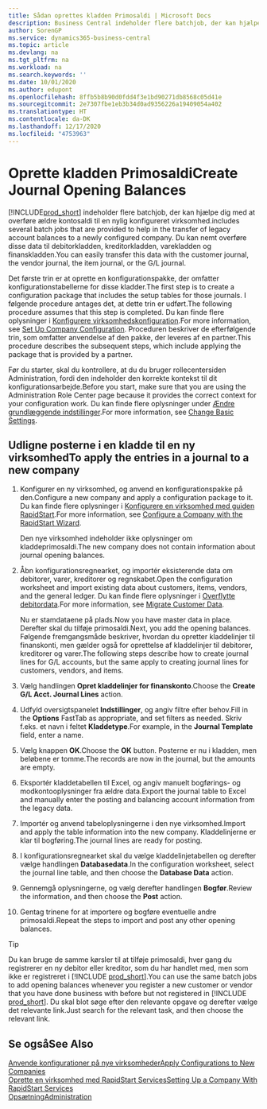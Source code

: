 ```yaml
---
title: Sådan oprettes kladden Primosaldi | Microsoft Docs
description: Business Central indeholder flere batchjob, der kan hjælpe dig med at overføre ældre kontosaldi til en nylig konfigureret virksomhed. Du kan nemt overføre disse data med posteringer.
author: SorenGP
ms.service: dynamics365-business-central
ms.topic: article
ms.devlang: na
ms.tgt_pltfrm: na
ms.workload: na
ms.search.keywords: ''
ms.date: 10/01/2020
ms.author: edupont
ms.openlocfilehash: 8ffb5b8b90d0fdd4f3e1bd90271db8568c05d41e
ms.sourcegitcommit: 2e7307fbe1eb3b34d0ad9356226a19409054a402
ms.translationtype: HT
ms.contentlocale: da-DK
ms.lasthandoff: 12/17/2020
ms.locfileid: "4753963"
---
```

# <a name="create-journal-opening-balances"></a><span data-ttu-id="7a2c2-104">Oprette kladden Primosaldi</span><span class="sxs-lookup"><span data-stu-id="7a2c2-104">Create Journal Opening Balances</span></span>

[!INCLUDE[prod_short](includes/prod_short.md)] <span data-ttu-id="7a2c2-105">indeholder flere batchjob, der kan hjælpe dig med at overføre ældre kontosaldi til en nylig konfigureret virksomhed.</span><span class="sxs-lookup"><span data-stu-id="7a2c2-105">includes several batch jobs that are provided to help in the transfer of legacy account balances to a newly configured company.</span></span> <span data-ttu-id="7a2c2-106">Du kan nemt overføre disse data til debitorkladden, kreditorkladden, varekladden og finanskladden.</span><span class="sxs-lookup"><span data-stu-id="7a2c2-106">You can easily transfer this data with the customer journal, the vendor journal, the item journal, or the G/L journal.</span></span>

<span data-ttu-id="7a2c2-107">Det første trin er at oprette en konfigurationspakke, der omfatter konfigurationstabellerne for disse kladder.</span><span class="sxs-lookup"><span data-stu-id="7a2c2-107">The first step is to create a configuration package that includes the setup tables for those journals.</span></span> <span data-ttu-id="7a2c2-108">I følgende procedure antages det, at dette trin er udført.</span><span class="sxs-lookup"><span data-stu-id="7a2c2-108">The following procedure assumes that this step is completed.</span></span> <span data-ttu-id="7a2c2-109">Du kan finde flere oplysninger i [Konfigurere virksomhedskonfiguration](admin-set-up-company-configuration.md).</span><span class="sxs-lookup"><span data-stu-id="7a2c2-109">For more information, see [Set Up Company Configuration](admin-set-up-company-configuration.md).</span></span> <span data-ttu-id="7a2c2-110">Proceduren beskriver de efterfølgende trin, som omfatter anvendelse af den pakke, der leveres af en partner.</span><span class="sxs-lookup"><span data-stu-id="7a2c2-110">This procedure describes the subsequent steps, which include applying the package that is provided by a partner.</span></span>  

<span data-ttu-id="7a2c2-111">Før du starter, skal du kontrollere, at du du bruger rollecentersiden Administration, fordi den indeholder den korrekte kontekst til dit konfigurationsarbejde.</span><span class="sxs-lookup"><span data-stu-id="7a2c2-111">Before you start, make sure that you are using the Administration Role Center page because it provides the correct context for your configuration work.</span></span> <span data-ttu-id="7a2c2-112">Du kan finde flere oplysninger under [Ændre grundlæggende indstillinger](ui-change-basic-settings.md).</span><span class="sxs-lookup"><span data-stu-id="7a2c2-112">For more information, see [Change Basic Settings](ui-change-basic-settings.md).</span></span>

## <a name="to-apply-the-entries-in-a-journal-to-a-new-company"></a><span data-ttu-id="7a2c2-113">Udligne posterne i en kladde til en ny virksomhed</span><span class="sxs-lookup"><span data-stu-id="7a2c2-113">To apply the entries in a journal to a new company</span></span>

1. <span data-ttu-id="7a2c2-114">Konfigurer en ny virksomhed, og anvend en konfigurationspakke på den.</span><span class="sxs-lookup"><span data-stu-id="7a2c2-114">Configure a new company and apply a configuration package to it.</span></span> <span data-ttu-id="7a2c2-115">Du kan finde flere oplysninger i [Konfigurere en virksomhed med guiden RapidStart](admin-how-to-configure-a-company-with-the-rapidstart-wizard.md).</span><span class="sxs-lookup"><span data-stu-id="7a2c2-115">For more information, see [Configure a Company with the RapidStart Wizard](admin-how-to-configure-a-company-with-the-rapidstart-wizard.md).</span></span>  

    <span data-ttu-id="7a2c2-116">Den nye virksomhed indeholder ikke oplysninger om kladdeprimosaldi.</span><span class="sxs-lookup"><span data-stu-id="7a2c2-116">The new company does not contain information about journal opening balances.</span></span>  

2. <span data-ttu-id="7a2c2-117">Åbn konfigurationsregnearket, og importér eksisterende data om debitorer, varer, kreditorer og regnskabet.</span><span class="sxs-lookup"><span data-stu-id="7a2c2-117">Open the configuration worksheet and import existing data about customers, items, vendors, and the general ledger.</span></span> <span data-ttu-id="7a2c2-118">Du kan finde flere oplysninger i [Overflytte debitordata](admin-migrate-customer-data.md).</span><span class="sxs-lookup"><span data-stu-id="7a2c2-118">For more information, see [Migrate Customer Data](admin-migrate-customer-data.md).</span></span>  

    <span data-ttu-id="7a2c2-119">Nu er stamdataene på plads.</span><span class="sxs-lookup"><span data-stu-id="7a2c2-119">Now you have master data in place.</span></span> <span data-ttu-id="7a2c2-120">Derefter skal du tilføje primosaldi.</span><span class="sxs-lookup"><span data-stu-id="7a2c2-120">Next, you add the opening balances.</span></span> <span data-ttu-id="7a2c2-121">Følgende fremgangsmåde beskriver, hvordan du opretter kladdelinjer til finanskonti, men gælder også for oprettelse af kladdelinjer til debitorer, kreditorer og varer.</span><span class="sxs-lookup"><span data-stu-id="7a2c2-121">The following steps describe how to create journal lines for G/L accounts, but the same apply to creating journal lines for customers, vendors, and items.</span></span>  
3. <span data-ttu-id="7a2c2-122">Vælg handlingen **Opret kladdelinjer for finanskonto**.</span><span class="sxs-lookup"><span data-stu-id="7a2c2-122">Choose the **Create G/L Acct. Journal Lines** action.</span></span>  
4. <span data-ttu-id="7a2c2-123">Udfyld oversigtspanelet **Indstillinger**, og angiv filtre efter behov.</span><span class="sxs-lookup"><span data-stu-id="7a2c2-123">Fill in the **Options** FastTab as appropriate, and set filters as needed.</span></span> <span data-ttu-id="7a2c2-124">Skriv f.eks. et navn i feltet **Kladdetype**.</span><span class="sxs-lookup"><span data-stu-id="7a2c2-124">For example, in the **Journal Template** field, enter a name.</span></span>  
5. <span data-ttu-id="7a2c2-125">Vælg knappen **OK**.</span><span class="sxs-lookup"><span data-stu-id="7a2c2-125">Choose the **OK** button.</span></span> <span data-ttu-id="7a2c2-126">Posterne er nu i kladden, men beløbene er tomme.</span><span class="sxs-lookup"><span data-stu-id="7a2c2-126">The records are now in the journal, but the amounts are empty.</span></span>  
6. <span data-ttu-id="7a2c2-127">Eksportér kladdetabellen til Excel, og angiv manuelt bogførings- og modkontooplysninger fra ældre data.</span><span class="sxs-lookup"><span data-stu-id="7a2c2-127">Export the journal table to Excel and manually enter the posting and balancing account information from the legacy data.</span></span>
7. <span data-ttu-id="7a2c2-128">Importér og anvend tabeloplysningerne i den nye virksomhed.</span><span class="sxs-lookup"><span data-stu-id="7a2c2-128">Import and apply the table information into the new company.</span></span> <span data-ttu-id="7a2c2-129">Kladdelinjerne er klar til bogføring.</span><span class="sxs-lookup"><span data-stu-id="7a2c2-129">The journal lines are ready for posting.</span></span>  
8. <span data-ttu-id="7a2c2-130">I konfigurationsregnearket skal du vælge kladdelinjetabellen og derefter vælge handlingen **Databasedata**.</span><span class="sxs-lookup"><span data-stu-id="7a2c2-130">In the configuration worksheet, select the journal line table, and then choose the **Database Data** action.</span></span>  
9. <span data-ttu-id="7a2c2-131">Gennemgå oplysningerne, og vælg derefter handlingen **Bogfør**.</span><span class="sxs-lookup"><span data-stu-id="7a2c2-131">Review the information, and then choose the **Post** action.</span></span>  
10. <span data-ttu-id="7a2c2-132">Gentag trinene for at importere og bogføre eventuelle andre primosaldi.</span><span class="sxs-lookup"><span data-stu-id="7a2c2-132">Repeat the steps to import and post any other opening balances.</span></span>  

> [!TIP]
> <span data-ttu-id="7a2c2-133">Du kan bruge de samme kørsler til at tilføje primosaldi, hver gang du registrerer en ny debitor eller kreditor, som du har handlet med, men som ikke er registreret i [!INCLUDE [prod_short](includes/prod_short.md)].</span><span class="sxs-lookup"><span data-stu-id="7a2c2-133">You can use the same batch jobs to add opening balances whenever you register a new customer or vendor that you have done business with before but not registered in [!INCLUDE [prod_short](includes/prod_short.md)].</span></span> <span data-ttu-id="7a2c2-134">Du skal blot søge efter den relevante opgave og derefter vælge det relevante link.</span><span class="sxs-lookup"><span data-stu-id="7a2c2-134">Just search for the relevant task, and then choose the relevant link.</span></span>

## <a name="see-also"></a><span data-ttu-id="7a2c2-135">Se også</span><span class="sxs-lookup"><span data-stu-id="7a2c2-135">See Also</span></span>

[<span data-ttu-id="7a2c2-136">Anvende konfigurationer på nye virksomheder</span><span class="sxs-lookup"><span data-stu-id="7a2c2-136">Apply Configurations to New Companies</span></span>](admin-apply-configuration-to-new-companies.md)  
[<span data-ttu-id="7a2c2-137">Oprette en virksomhed med RapidStart Services</span><span class="sxs-lookup"><span data-stu-id="7a2c2-137">Setting Up a Company With RapidStart Services</span></span>](admin-set-up-a-company-with-rapidstart.md)  
[<span data-ttu-id="7a2c2-138">Opsætning</span><span class="sxs-lookup"><span data-stu-id="7a2c2-138">Administration</span></span>](admin-setup-and-administration.md)  
